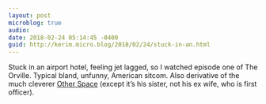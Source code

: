 ```yaml
---
layout: post
microblog: true
audio: 
date: 2018-02-24 05:14:45 -0400
guid: http://kerim.micro.blog/2018/02/24/stuck-in-an.html
---
```

Stuck in an airport hotel, feeling jet lagged, so I watched episode one of The Orville. Typical bland, unfunny, American sitcom. Also derivative of the much cleverer [Other Space](https://shareotherspace.tumblr.com/) (except it’s his sister, not his ex wife, who is first officer).
